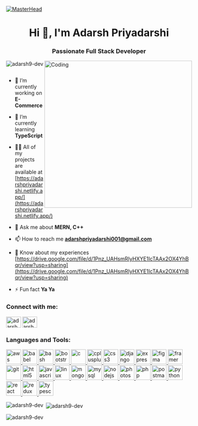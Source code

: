 [![MasterHead](https://camo.githubusercontent.com/f1c0fc76d120f760664938edd8e1818f9d407b03f8ce7d306e12094d8853b6a0/687474703a2f2f692e696d6775722e636f6d2f6337476d414a662e706e67)](https://adarshpriyadarshi.netlify.app/)
<h1 align="center">Hi 👋, I'm Adarsh Priyadarshi</h1>
<h3 align="center">Passionate Full Stack Developer</h3>
<img align="right" alt="Coding" width="400" src="https://cdn.dribbble.com/users/1059583/screenshots/4171367/coding-freak.gif">

<p align="left"> <img src="https://komarev.com/ghpvc/?username=adarsh9-dev&label=Profile%20views&color=55b42d&style=flat-square" alt="adarsh9-dev" /> </p>

<p align="left"> <a href="https://twitter.com/" target="blank"><img src="https://img.shields.io/twitter/follow/?logo=twitter&style=for-the-badge" alt="" /></a> </p>

- 🔭 I’m currently working on **E-Commerce**

- 🌱 I’m currently learning **TypeScript**

- 👨‍💻 All of my projects are available at [https://adarshpriyadarshi.netlify.app/](https://adarshpriyadarshi.netlify.app/)

- 💬 Ask me about **MERN, C++**

- 📫 How to reach me **adarshpriyadarshi001@gmail.com**

- 📄 Know about my experiences [https://drive.google.com/file/d/1Pnz_UAHsmRIyHXYE1IcTAAx2OX4YhBqr/view?usp=sharing](https://drive.google.com/file/d/1Pnz_UAHsmRIyHXYE1IcTAAx2OX4YhBqr/view?usp=sharing)

- ⚡ Fun fact **Ya Ya**

<h3 align="left">Connect with me:</h3>
<p align="left">
<a href="https://www.linkedin.com/in/adarshpriyadarshi-7b58711a7" target="_blank"><img align="center" src="https://pngimg.com/uploads/linkedIn/linkedIn_PNG6.png" alt="adarsh priyadarshi" height="30" width="40" /></a>
<a href="https://instagram.com/adarshpriyadarshi.me" target="_blank"><img align="center" src="https://pngimg.com/uploads/instagram/instagram_PNG9.png" alt="adarshpriyadarshi.me" height="30" width="40" /></a>
</p>

<h3 align="left">Languages and Tools:</h3>
<p align="left">
<a href="https://aws.amazon.com" target="_blank" rel="noreferrer"> <img src="https://stitcher.imgix.net/3c2411d861a83473a2b7e993e6a80087993b268d75a2580fe22796d0acf79b8e?w=850&h=850&sat=-100" alt="aws" width="40" height="40"/> </a> 
<a href="https://babeljs.io/" target="_blank" rel="noreferrer"> <img src="https://www.vectorlogo.zone/logos/babeljs/babeljs-icon.svg" alt="babel" width="40" height="40"/> </a> 
<a href="https://www.gnu.org/software/bash/" target="_blank" rel="noreferrer"> <img src="https://www.vectorlogo.zone/logos/gnu_bash/gnu_bash-icon.svg" alt="bash" width="40" height="40"/> </a> 
<a href="https://getbootstrap.com" target="_blank" rel="noreferrer"> <img src="https://www.cloudesign.com/wp-content/themes/nex/assets/images/technologies/design/bootstrap.png" alt="bootstrap" width="40" height="40"/> </a> 
<a href="https://www.cprogramming.com/" target="_blank" rel="noreferrer"> <img src="https://mechomotive.com/wp-content/uploads/2021/08/download.png" alt="c" width="40" height="40"/> </a> 
<a href="https://www.w3schools.com/cpp/" target="_blank" rel="noreferrer"> <img src="https://chemfiles.org/static/images/logo-cxx.svg" alt="cplusplus" width="40" height="40"/> </a>
<a href="https://www.w3schools.com/css/" target="_blank" rel="noreferrer"> <img src="https://iconape.com/wp-content/png_logo_vector/css3-2.png" alt="css3" width="40" height="40"/> </a> 
<a href="https://www.djangoproject.com/" target="_blank" rel="noreferrer"> <img src="https://cdn.worldvectorlogo.com/logos/django.svg" alt="django" width="40" height="40"/> </a> 
<a href="https://expressjs.com" target="_blank" rel="noreferrer"> <img src="https://www.mementotech.in/assets/images/icons/express.png" alt="express" width="40" height="40"/> </a> 
<a href="https://www.figma.com/" target="_blank" rel="noreferrer"> <img src="https://www.vectorlogo.zone/logos/figma/figma-icon.svg" alt="figma" width="40" height="40"/> </a> 
<a href="https://www.framer.com/" target="_blank" rel="noreferrer"> <img src="https://www.vectorlogo.zone/logos/framer/framer-icon.svg" alt="framer" width="40" height="40"/> </a> 
<a href="https://git-scm.com/" target="_blank" rel="noreferrer"> <img src="https://www.vectorlogo.zone/logos/git-scm/git-scm-icon.svg" alt="git" width="40" height="40"/> </a> 
<a href="https://www.w3.org/html/" target="_blank" rel="noreferrer"> <img src="https://3.bp.blogspot.com/-RaQkWMDZh2M/VxNsYbqan6I/AAAAAAAACSQ/vNUFQVEmiaAgQTgnx3WUY7U7Tq5G9gvKgCLcB/s1600/html-editor-.png" alt="html5" width="40" height="40"/> </a> 
<a href="https://developer.mozilla.org/en-US/docs/Web/JavaScript" target="_blank" rel="noreferrer"> <img src="https://www.rlocman.ru/i/Image/2015/11/10/JavaScript_Logo.gif" alt="javascript" width="40" height="40"/> </a> 
<a href="https://www.linux.org/" target="_blank" rel="noreferrer"> <img src="https://www.pc-freak.net/pictures/penguins/tux_huge.png" alt="linux" width="40" height="40"/> </a> 
<a href="https://www.mongodb.com/" target="_blank" rel="noreferrer"> <img src="https://res.cloudinary.com/dp7d8pyol/image/fetch/c_fit,h_300,w_300/https://marketplace-userassets.s3.amazonaws.com/prod/company/PbEMQo22djma4.png" alt="mongodb" width="40" height="40"/> </a> 
<a href="https://www.mysql.com/" target="_blank" rel="noreferrer"> <img src="https://www.pngplay.com/wp-content/uploads/7/Mysql-Logo-PNG-HD-Quality.png" alt="mysql" width="40" height="40"/> </a> 
<a href="https://nodejs.org" target="_blank" rel="noreferrer"> <img src="https://i.pinimg.com/originals/6d/52/c4/6d52c471b6a2e3249f660b3b33927c70.jpg" alt="nodejs" width="40" height="40"/> </a> 
<a href="https://www.photoshop.com/en" target="_blank" rel="noreferrer"> <img src="https://pngimg.com/uploads/photoshop/photoshop_PNG68.png" alt="photoshop" width="40" height="40"/> </a> 
<a href="https://www.php.net" target="_blank" rel="noreferrer"> <img src="https://logos-download.com/wp-content/uploads/2016/09/PHP_logo-700x368.png" alt="php" width="40" height="40"/> </a> 
<a href="https://postman.com" target="_blank" rel="noreferrer"> <img src="https://www.vectorlogo.zone/logos/getpostman/getpostman-icon.svg" alt="postman" width="40" height="40"/> </a> 
<a href="https://www.python.org" target="_blank" rel="noreferrer"> <img src="https://insidehpc.com/wp-content/uploads/2016/01/Python-logo-notext.svg_.png" alt="python" width="40" height="40"/> </a> <a href="https://reactjs.org/" target="_blank" rel="noreferrer"> <img src="https://cdn.freebiesupply.com/logos/large/2x/react-1-logo-png-transparent.png" alt="react" width="40" height="40"/> </a> 
<a href="https://redux.js.org" target="_blank" rel="noreferrer"> <img src="https://lerablog.org/wp-content/uploads/2019/07/REDUX-LOGO-650x657.png" alt="redux" width="40" height="40"/> </a> 
<a href="https://www.typescriptlang.org/" target="_blank" rel="noreferrer"> <img src="https://upload.wikimedia.org/wikipedia/commons/thumb/4/4c/Typescript_logo_2020.svg/1200px-Typescript_logo_2020.svg.png" alt="typescript" width="40" height="40"/> </a> </p>

<p><img align="left" src="https://github-readme-stats.vercel.app/api/top-langs?username=adarsh9-dev&show_icons=true&locale=en&layout=compact" alt="adarsh9-dev" /></p>

<p>&nbsp;<img align="center" src="https://github-readme-stats.vercel.app/api?username=adarsh9-dev&show_icons=true&locale=en" alt="adarsh9-dev" /></p>

<p><img align="center" src="https://github-readme-streak-stats.herokuapp.com/?user=adarsh9-dev&theme=default" alt="adarsh9-dev" /></p>
